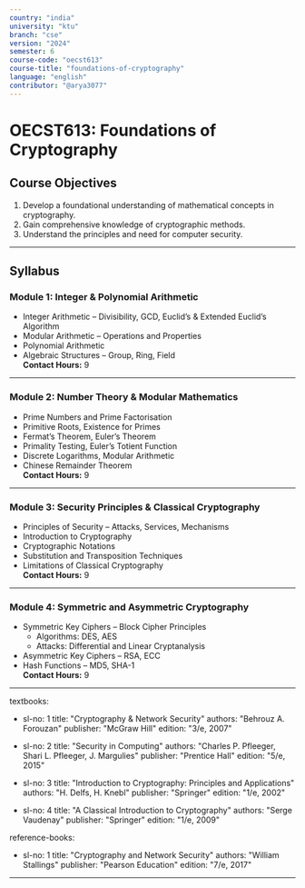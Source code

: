 ```yaml
---
country: "india"
university: "ktu"
branch: "cse"
version: "2024"
semester: 6
course-code: "oecst613"
course-title: "foundations-of-cryptography"
language: "english"
contributor: "@arya3077"
---
```


# OECST613: Foundations of Cryptography

## Course Objectives

1. Develop a foundational understanding of mathematical concepts in cryptography.  
2. Gain comprehensive knowledge of cryptographic methods.  
3. Understand the principles and need for computer security.  

---

## Syllabus

### Module 1: Integer & Polynomial Arithmetic  
- Integer Arithmetic – Divisibility, GCD, Euclid’s & Extended Euclid’s Algorithm  
- Modular Arithmetic – Operations and Properties  
- Polynomial Arithmetic  
- Algebraic Structures – Group, Ring, Field  
**Contact Hours:** 9

---

### Module 2: Number Theory & Modular Mathematics  
- Prime Numbers and Prime Factorisation  
- Primitive Roots, Existence for Primes  
- Fermat’s Theorem, Euler’s Theorem  
- Primality Testing, Euler’s Totient Function  
- Discrete Logarithms, Modular Arithmetic  
- Chinese Remainder Theorem  
**Contact Hours:** 9

---

### Module 3: Security Principles & Classical Cryptography  
- Principles of Security – Attacks, Services, Mechanisms  
- Introduction to Cryptography  
- Cryptographic Notations  
- Substitution and Transposition Techniques  
- Limitations of Classical Cryptography  
**Contact Hours:** 9

---

### Module 4: Symmetric and Asymmetric Cryptography  
- Symmetric Key Ciphers – Block Cipher Principles  
  - Algorithms: DES, AES  
  - Attacks: Differential and Linear Cryptanalysis  
- Asymmetric Key Ciphers – RSA, ECC  
- Hash Functions – MD5, SHA-1  
**Contact Hours:** 9



---

textbooks:
  - sl-no: 1
    title: "Cryptography & Network Security"
    authors: "Behrouz A. Forouzan"
    publisher: "McGraw Hill"
    edition: "3/e, 2007"

  - sl-no: 2
    title: "Security in Computing"
    authors: "Charles P. Pfleeger, Shari L. Pfleeger, J. Margulies"
    publisher: "Prentice Hall"
    edition: "5/e, 2015"

  - sl-no: 3
    title: "Introduction to Cryptography: Principles and Applications"
    authors: "H. Delfs, H. Knebl"
    publisher: "Springer"
    edition: "1/e, 2002"

  - sl-no: 4
    title: "A Classical Introduction to Cryptography"
    authors: "Serge Vaudenay"
    publisher: "Springer"
    edition: "1/e, 2009"

reference-books:
  - sl-no: 1
    title: "Cryptography and Network Security"
    authors: "William Stallings"
    publisher: "Pearson Education"
    edition: "7/e, 2017"

---

